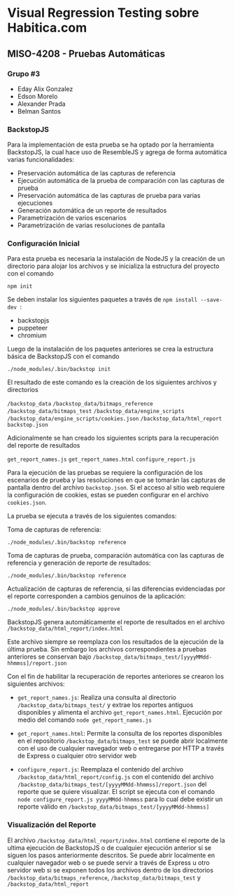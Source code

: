 # Visual Regression Testing sobre Habitica.com
## MISO-4208 - Pruebas Automáticas
### Grupo #3
* Eday Alix Gonzalez
* Edson Morelo
* Alexander Prada
* Belman Santos

### BackstopJS

Para la implementación de esta prueba se ha optado por la herramienta BackstopJS, la cual hace uso de ResembleJS y agrega de forma automática varias funcionalidades:

* Preservación automática de las capturas de referencia
* Ejecución automática de la prueba de comparación con las capturas de prueba
* Preservación automática de las capturas de prueba para varias ejecuciones
* Generación automática de un reporte de resultados
* Parametrización de varios escenarios
* Parametrización de varias resoluciones de pantalla

### Configuración Inicial
Para esta prueba es necesaria la instalación de NodeJS y la creación de un directorio para alojar los archivos y se inicializa la estructura del proyecto con el comando

`npm init`

Se deben instalar los siguientes paquetes a través de `npm install --save-dev `:
* backstopjs
* puppeteer
* chromium

Luego de la instalación de los paquetes anteriores se crea la estructura básica de BackstopJS con el comando

`./node_modules/.bin/backstop init`

El resultado de este comando es la creación de los siguientes archivos y directorios

`/backstop_data`
`/backstop_data/bitmaps_reference`
`/backstop_data/bitmaps_test`
`/backstop_data/engine_scripts`
`/backstop_data/engine_scripts/cookies.json`
`/backstop_data/html_report`
`backstop.json`

Adicionalmente se han creado los siguientes scripts para la recuperación del reporte de resultados

`get_report_names.js`
`get_report_names.html`
`configure_report.js`

Para la ejecución de las pruebas se requiere la configuración de los escenarios de prueba y las resoluciones en que se tomarán las capturas de pantalla dentro del archivo `backstop.json`. Si el acceso al sitio web requiere la configuración de cookies, estas se pueden configurar en el archivo `cookies.json`.

La prueba se ejecuta a través de los siguientes comandos:

Toma de capturas de referencia:

`./node_modules/.bin/backstop reference`

Toma de capturas de prueba, comparación automática con las capturas de referencia y generación de reporte de resultados:

`./node_modules/.bin/backstop reference`

Actualización de capturas de referencia, si las diferencias evidenciadas por el reporte corresponden a cambios genuinos de la aplicación:

`./node_modules/.bin/backstop approve`

BackstopJS genera automáticamente el reporte de resultados en el archivo `/backstop_data/html_report/index.html`

Este archivo siempre se reemplaza con los resultados de la ejecución de la última prueba. Sin embargo los archivos correspondientes a pruebas anteriores se conservan bajo `/backstop_data/bitmaps_test/[yyyyMMdd-hhmmss]/report.json`

Con el fin de habilitar la recuperación de reportes anteriores se crearon los siguientes archivos:

* `get_report_names.js`: Realiza una consulta al directorio `/backstop_data/bitmaps_test/` y extrae los reportes antiguos disponibles y alimenta el archivo `get_report_names.html`. Ejecución por medio del comando `node get_report_names.js`

* `get_report_names.html`: Permite la consulta de los reportes disponibles en el repositorio `/backstop_data/bitmaps_test` se puede abrir localmente con el uso de cualquier navegador web o entregarse por HTTP a través de Express o cualquier otro servidor web

* `configure_report.js`: Reemplaza el contenido del archivo `/backstop_data/html_report/config.js` con el contenido del archivo `/backstop_data/bitmaps_test/[yyyyMMdd-hhmmss]/report.json` del reporte que se quiere visualizar. El script se ejecuta con el comando `node configure_report.js yyyyMMdd-hhmmss` para lo cual debe existir un reporte válido en `/backstop_data/bitmaps_test/[yyyyMMdd-hhmmss]`

### Visualización del Reporte

El archivo `/backstop_data/html_report/index.html` contiene el reporte de la ultima ejecución de BackstopJS o de cualquier ejecución anterior si se siguen los pasos anteriormente descritos. Se puede abrir localmente en cualquier navegador web o se puede servir a través de Express u otro servidor web si se exponen todos los archivos dentro de los directorios `/backstop_data/bitmaps_reference`, `/backstop_data/bitmaps_test` y `/backstop_data/html_report`
